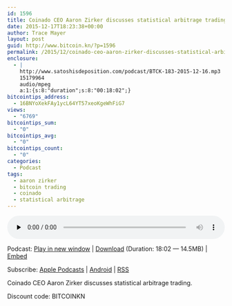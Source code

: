 ```yaml
---
id: 1596
title: Coinado CEO Aaron Zirker discusses statistical arbitrage trading
date: 2015-12-17T18:23:38+00:00
author: Trace Mayer
layout: post
guid: http://www.bitcoin.kn/?p=1596
permalink: /2015/12/coinado-ceo-aaron-zirker-discusses-statistical-arbitrage-trading/
enclosure:
  - |
    http://www.satoshisdeposition.com/podcast/BTCK-183-2015-12-16.mp3
    15179964
    audio/mpeg
    a:1:{s:8:"duration";s:8:"00:18:02";}
bitcointips_address:
  - 16BNYoXekFAy1ycL64YT57xeoKgeWhFiG7
views:
  - "6769"
bitcointips_sum:
  - "0"
bitcointips_avg:
  - "0"
bitcointips_count:
  - "0"
categories:
  - Podcast
tags:
  - aaron zirker
  - bitcoin trading
  - coinado
  - statistical arbitrage
---
```

<!--powerpress_player-->

<div class="powerpress_player" id="powerpress_player_5775">
  <audio class="wp-audio-shortcode" id="audio-1596-186" preload="none" style="width: 100%;" controls="controls"><source type="audio/mpeg" src="http://media.blubrry.com/bitcoinruntogold/p/www.satoshisdeposition.com/podcast/BTCK-183-2015-12-16.mp3?_=186" /><a href="http://media.blubrry.com/bitcoinruntogold/p/www.satoshisdeposition.com/podcast/BTCK-183-2015-12-16.mp3">http://media.blubrry.com/bitcoinruntogold/p/www.satoshisdeposition.com/podcast/BTCK-183-2015-12-16.mp3</a></audio>
</div>

<p class="powerpress_links powerpress_links_mp3">
  Podcast: <a href="http://media.blubrry.com/bitcoinruntogold/p/www.satoshisdeposition.com/podcast/BTCK-183-2015-12-16.mp3" class="powerpress_link_pinw" target="_blank" title="Play in new window" onclick="return powerpress_pinw('https://www.bitcoin.kn/?powerpress_pinw=1596-podcast');" rel="nofollow">Play in new window</a> | <a href="http://media.blubrry.com/bitcoinruntogold/s/www.satoshisdeposition.com/podcast/BTCK-183-2015-12-16.mp3" class="powerpress_link_d" title="Download" rel="nofollow" download="BTCK-183-2015-12-16.mp3">Download</a> (Duration: 18:02 &#8212; 14.5MB) | <a href="#" class="powerpress_link_e" title="Embed" onclick="return powerpress_show_embed('1596-podcast');" rel="nofollow">Embed</a>
</p>

<p class="powerpress_embed_box" id="powerpress_embed_1596-podcast" style="display: none;">
  <input id="powerpress_embed_1596-podcast_t" type="text" value="<iframe width=&quot;320&quot; height=&quot;30&quot; src=&quot;https://www.bitcoin.kn/?powerpress_embed=1596-podcast&amp;powerpress_player=mediaelement-audio&quot; frameborder=&quot;0&quot; scrolling=&quot;no&quot;></iframe>" onclick="javascript: this.select();" onfocus="javascript: this.select();" style="width: 70%;" readOnly />
</p>

<p class="powerpress_links powerpress_subscribe_links">
  Subscribe: <a href="https://itunes.apple.com/WebObjects/MZStore.woa/wa/viewPodcast?id=301670981&mt=2&ls=1#episodeGuid=http%3A%2F%2Fwww.bitcoin.kn%2F%3Fp%3D1596" class="powerpress_link_subscribe powerpress_link_subscribe_itunes" title="Subscribe on Apple Podcasts" rel="nofollow">Apple Podcasts</a> | <a href="https://subscribeonandroid.com/www.bitcoin.kn/feed/podcast/" class="powerpress_link_subscribe powerpress_link_subscribe_android" title="Subscribe on Android" rel="nofollow">Android</a> | <a href="https://www.bitcoin.kn/feed/podcast/" class="powerpress_link_subscribe powerpress_link_subscribe_rss" title="Subscribe via RSS" rel="nofollow">RSS</a>
</p>

Coinado CEO Aaron Zirker discusses statistical arbitrage trading.
  
Discount code: BITCOINKN